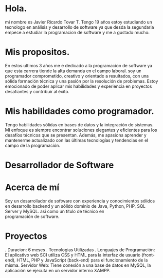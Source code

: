 # Hola.
mi nombre es Javier Ricardo Tovar T. Tengo 19 años estoy estudiando un tecnologo en análisis y desarrollo de software ya que desda la segundaria empece a estudiar 
la programacion de software y me a gustado mucho.

# Mis propositos.
En estos ultimos 3 años me e dedicado a la programacion de software  ya que esta carrera tiende la alta demanda en el campo laboral. 
soy un programador comprometido, creativo y orientado a resultados, con una sólida formación técnica y una pasión por la resolución de problemas. Estoy emocionado de poder aplicar mis habilidades y experiencia en proyectos desafiantes y contribuir al éxito. 

# Mis habilidades como programador.
Tengo habilidades sólidas en bases de datos y la integración de sistemas. Mi enfoque es siempre encontrar soluciones elegantes y eficientes para los desafíos técnicos que se presentan. Además, me apasiona aprender y mantenerme actualizado con las últimas tecnologías y tendencias en el campo de la programación. 

 # Desarrollador de Software
 # Acerca de mí 

 Soy un desarrollador de software con experiencia y conocimientos sólidos en desarrollo backend y un sólido dominio de Java, Python, PHP, SQL Server y MySQL. así como un título de técnico en programación de software.



# Proyectos 
 . Duracion: 6 meses 
 . Tecnologias Utilizadas 
      . Lenguajes de Programación:
        El aplicativo web SCI utiliza CSS y HTML para la interfaz de usuario (front-end), HTML, PHP y JavaScript (back-end) para el funcionamiento de la misma.
        Servidor Web:
        Tiene conexión a una base de datos en MySQL, la aplicación se ejecuta en un servidor interno XAMPP.
